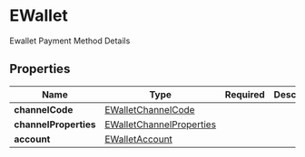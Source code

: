 # EWallet

Ewallet Payment Method Details

## Properties

| Name | Type | Required | Description |
| ------------ | ------------- | ------------- | ------------- |
| **channelCode** | [EWalletChannelCode](EWalletChannelCode.md) |  |  |
**channelProperties** | [EWalletChannelProperties](EWalletChannelProperties.md) |  |  |
**account** | [EWalletAccount](EWalletAccount.md) |  |  |


